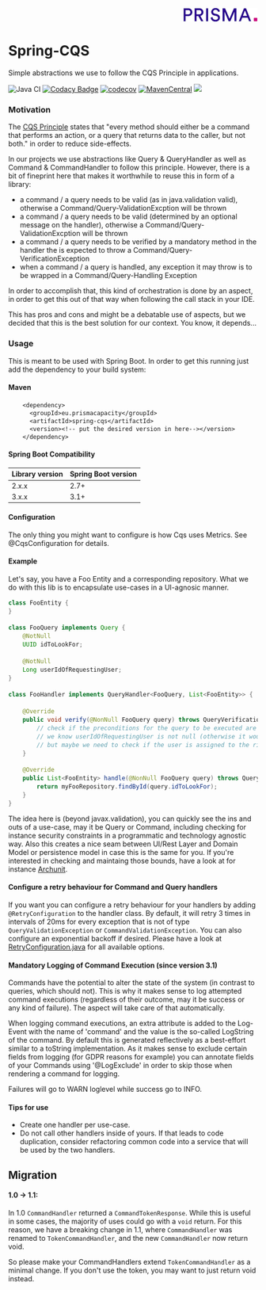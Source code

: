 <div align="right"><a target="myNextJob" href="https://www.prisma-capacity.eu/careers#job-offers">
    <img class="inline" src="prisma.png">
</a></div>

# Spring-CQS

Simple abstractions we use to follow the CQS Principle in applications.

![Java CI](https://github.com/prisma-capacity/spring-cqs/workflows/Java%20CI/badge.svg?branch=main)
[![Codacy Badge](https://api.codacy.com/project/badge/Grade/333bfd567a6a447895212994b414f077)](https://app.codacy.com/gh/prisma-capacity/spring-cqs?utm_source=github.com&utm_medium=referral&utm_content=prisma-capacity/spring-cqs&utm_campaign=Badge_Grade_Settings)
[![codecov](https://codecov.io/gh/prisma-capacity/spring-cqs/branch/main/graph/badge.svg)](https://codecov.io/gh/prisma-capacity/spring-cqs)
[![MavenCentral](https://img.shields.io/maven-central/v/eu.prismacapacity/spring-cqs)](http://search.maven.org/#search%7Cgav%7C1%7Cg%3A%22eu.prismacapacity%22)
<a href="https://www.apache.org/licenses/LICENSE-2.0">
<img class="inline" src="https://img.shields.io/badge/license-ASL2-green.svg?style=flat">
</a>

### Motivation

The [CQS Principle](https://en.wikipedia.org/wiki/Command–query_separation) states that "every method should either be a
command that performs an action, or a query that returns data to the caller, but not both." in order to reduce
side-effects.

In our projects we use abstractions like Query & QueryHandler as well as Command & CommandHandler to follow this
principle. However, there is a bit of fineprint here that makes it worthwhile to reuse this in form of a library:

* a command / a query needs to be valid (as in java.validation valid), otherwise a Command/Query-ValidationExcption will
  be thrown
* a command / a query needs to be valid (determined by an optional message on the handler), otherwise a
  Command/Query-ValidationExcption will be thrown
* a command / a query needs to be verified by a mandatory method in the handler the is expected to throw a
  Command/Query-VerificationException
* when a command / a query is handled, any exception it may throw is to be wrapped in a Command/Query-Handling Exception

In order to accomplish that, this kind of orchestration is done by an aspect, in order to get this out of that way when
following the call stack in your IDE.

This has pros and cons and might be a debatable use of aspects, but we decided that this is the best solution for our
context. You know, it depends...

### Usage

This is meant to be used with Spring Boot. In order to get this running just add the dependency to your build system:

#### Maven

````
    <dependency>
      <groupId>eu.prismacapacity</groupId>
      <artifactId>spring-cqs</artifactId>
      <version><!-- put the desired version in here--></version>
    </dependency>
````

#### Spring Boot Compatibility

| Library version | Spring Boot version |
|-----------------|---------------------|
| 2.x.x           | 2.7+                |
| 3.x.x           | 3.1+                |   


#### Configuration

The only thing you might want to configure is how Cqs uses Metrics. See @CqsConfiguration for details.

#### Example

Let's say, you have a Foo Entity and a corresponding repository. What we do with this lib is to encapsulate use-cases in
a UI-agnosic manner.

```java
class FooEntity {
}

class FooQuery implements Query {
    @NotNull
    UUID idToLookFor;

    @NotNull
    Long userIdOfRequestingUser;
}

class FooHandler implements QueryHandler<FooQuery, List<FooEntity>> {

    @Override
    public void verify(@NonNull FooQuery query) throws QueryVerificationException {
        // check if the preconditions for the query to be executed are met.
        // we know userIdOfRequestingUser is not null (otherwise it would not have passed validation)
        // but maybe we need to check if the user is assigned to the right organisation or something...
    }

    @Override
    public List<FooEntity> handle(@NonNull FooQuery query) throws QueryHandlingException, QueryTimeoutException {
        return myFooRepository.findById(query.idToLookFor);
    }
}
```

The idea here is (beyond javax.validation), you can quickly see the ins and outs of a use-case, may it be Query or
Command, including checking for instance security constraints in a programmatic and technology agnostic way. Also this
creates a nice seam between UI/Rest Layer and Domain Model or persistence model in case this is the same for you. If
you're interested in checking and maintaing those bounds, have a look at for
instance [Archunit](https://www.archunit.org/).

#### Configure a retry behaviour for Command and Query handlers

If you want you can configure a retry behaviour for your handlers by adding `@RetryConfiguration` to the handler class.
By default, it will retry 3 times in intervals of 20ms for every exception that is not of
type `QueryValidationException` or `CommandValidationException`. You can also configure an exponential backoff if
desired.
Please have a look
at [RetryConfiguration.java](src/main/java/eu/prismacapacity/spring/cqs/retry/RetryConfiguration.java) for all available
options.

#### Mandatory Logging of Command Execution (since version 3.1)

Commands have the potential to alter the state of the system (in contrast to queries, which should not). This is why 
it makes sense to log attempted command executions (regardless of their outcome, may it be success or any kind of 
failure). The aspect will take care of that automatically.

When logging command executions, an extra attribute is added to the Log-Event with the name of 'command' and the value 
is the so-called LogString of the command. By default this is generated reflectively as a best-effort similar to a 
toString implementation. As it makes sense to exclude certain fields from logging (for GDPR reasons for example)
you can annotate fields of your Commands using '@LogExclude' in order to skip those when rendering a command for logging.

Failures will go to WARN loglevel while success go to INFO.

#### Tips for use

* Create one handler per use-case.
* Do not call other handlers inside of yours. If that leads to code duplication, consider refactoring common code into a service that will be used by the two handlers.


## Migration

#### 1.0 -> 1.1:

In 1.0 `CommandHandler` returned a `CommandTokenResponse`. While this is useful in some cases, the majority of uses
could go with a `void` return. For this reason, we have a breaking change in 1.1, where `CommandHandler` was renamed
to `TokenCommandHandler`, and the new `CommandHandler` now return void.

So please make your CommandHandlers extend `TokenCommandHandler` as a minimal change. If you don't use the token, you
may want to just return void instead.
